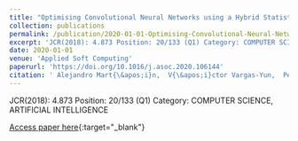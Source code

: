 ```yaml
---
title: "Optimising Convolutional Neural Networks using a Hybrid Statistically-driven Coral Reef Optimisation algorithm"
collection: publications
permalink: /publication/2020-01-01-Optimising-Convolutional-Neural-Networks-using-a-Hybrid-Statistically-driven-Coral-Reef-Optimisation-algorithm
excerpt: 'JCR(2018): 4.873 Position: 20/133 (Q1) Category: COMPUTER SCIENCE, ARTIFICIAL INTELLIGENCE'
date: 2020-01-01
venue: 'Applied Soft Computing'
paperurl: 'https://doi.org/10.1016/j.asoc.2020.106144'
citation: ' Alejandro Mart{\&apos;i}n,  V{\&apos;i}ctor Vargas-Yun,  Pedro Guti{\&apos;e}rrez,  David Camacho,  C{\&apos;e}sar Herv{\&apos;a}s-Mart{\&apos;i}nez, &quot;Optimising Convolutional Neural Networks using a Hybrid Statistically-driven Coral Reef Optimisation algorithm.&quot; Applied Soft Computing, 2020.'
---
```

JCR(2018): 4.873 Position: 20/133 (Q1) Category: COMPUTER SCIENCE, ARTIFICIAL INTELLIGENCE

[Access paper here](https://doi.org/10.1016/j.asoc.2020.106144){:target="_blank"}
